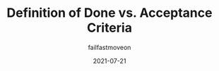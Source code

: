 ---
author: failfastmoveon
date: 2021-07-21
tags:
  - scrum
  - processes
target_url: https://failfastmoveon.blogspot.com/2021/07/definition-of-done-vs-acceptance.html
title: Definition of Done vs. Acceptance Criteria
---